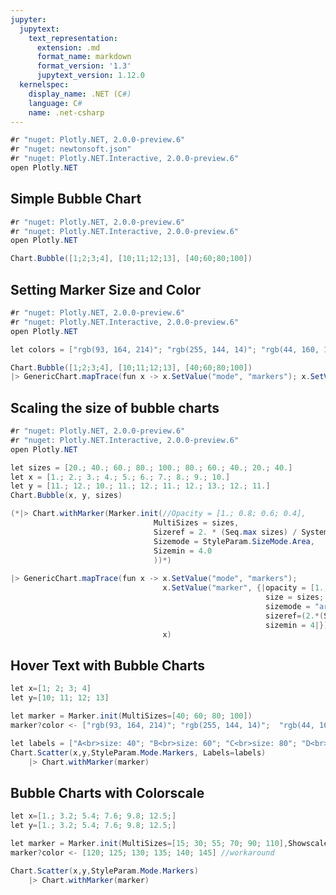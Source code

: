 ```yaml
---
jupyter:
  jupytext:
    text_representation:
      extension: .md
      format_name: markdown
      format_version: '1.3'
      jupytext_version: 1.12.0
  kernelspec:
    display_name: .NET (C#)
    language: C#
    name: .net-csharp
---
```


```csharp dotnet_interactive={"language": "fsharp"}
#r "nuget: Plotly.NET, 2.0.0-preview.6"
#r "nuget: newtonsoft.json"
#r "nuget: Plotly.NET.Interactive, 2.0.0-preview.6"
open Plotly.NET
```

## Simple Bubble Chart

```csharp dotnet_interactive={"language": "fsharp"}
#r "nuget: Plotly.NET, 2.0.0-preview.6"
#r "nuget: Plotly.NET.Interactive, 2.0.0-preview.6"
open Plotly.NET

Chart.Bubble([1;2;3;4], [10;11;12;13], [40;60;80;100])
```

## Setting Marker Size and Color

```csharp dotnet_interactive={"language": "fsharp"}
#r "nuget: Plotly.NET, 2.0.0-preview.6"
#r "nuget: Plotly.NET.Interactive, 2.0.0-preview.6"
open Plotly.NET

let colors = ["rgb(93, 164, 214)"; "rgb(255, 144, 14)"; "rgb(44, 160, 101)"; "rgb(255, 65, 54)"]

Chart.Bubble([1;2;3;4], [10;11;12;13], [40;60;80;100])
|> GenericChart.mapTrace(fun x -> x.SetValue("mode", "markers"); x.SetValue("marker", {|color = colors; opacity = [1.; 0.8; 0.6; 0.4]; size = [40;60;80;100]|}); x)
```

## Scaling the size of bubble charts

```csharp dotnet_interactive={"language": "fsharp"}
#r "nuget: Plotly.NET, 2.0.0-preview.6"
#r "nuget: Plotly.NET.Interactive, 2.0.0-preview.6"
open Plotly.NET

let sizes = [20.; 40.; 60.; 80.; 100.; 80.; 60.; 40.; 20.; 40.]
let x = [1.; 2.; 3.; 4.; 5.; 6.; 7.; 8.; 9.; 10.]
let y = [11.; 12.; 10.; 11.; 12.; 11.; 12.; 13.; 12.; 11.]
Chart.Bubble(x, y, sizes)

(*|> Chart.withMarker(Marker.init(//Opacity = [1.; 0.8; 0.6; 0.4],
                                MultiSizes = sizes,
                                Sizeref = 2. * (Seq.max sizes) / System.Math.Pow(40., 2.),
                                Sizemode = StyleParam.SizeMode.Area,
                                Sizemin = 4.0
                                ))*)
                                
|> GenericChart.mapTrace(fun x -> x.SetValue("mode", "markers"); 
                                  x.SetValue("marker", {|opacity = [1.; 0.8; 0.6; 0.4]; 
                                                         size = sizes; 
                                                         sizemode = "area"; 
                                                         sizeref=(2.*(Seq.max sizes)/System.Math.Pow(40., 2.)); 
                                                         sizemin = 4|}); 
                                  x)
```

## Hover Text with Bubble Charts

```csharp dotnet_interactive={"language": "fsharp"}
let x=[1; 2; 3; 4]
let y=[10; 11; 12; 13]

let marker = Marker.init(MultiSizes=[40; 60; 80; 100])
marker?color <- ["rgb(93, 164, 214)"; "rgb(255, 144, 14)";  "rgb(44, 160, 101)"; "rgb(255, 65, 54)"] //workaround

let labels = ["A<br>size: 40"; "B<br>size: 60"; "C<br>size: 80"; "D<br>size: 100"];
Chart.Scatter(x,y,StyleParam.Mode.Markers, Labels=labels)
    |> Chart.withMarker(marker)

```

## Bubble Charts with Colorscale

```csharp dotnet_interactive={"language": "fsharp"}
let x=[1.; 3.2; 5.4; 7.6; 9.8; 12.5;]
let y=[1.; 3.2; 5.4; 7.6; 9.8; 12.5;]

let marker = Marker.init(MultiSizes=[15; 30; 55; 70; 90; 110],Showscale=true)
marker?color <- [120; 125; 130; 135; 140; 145] //workaround

Chart.Scatter(x,y,StyleParam.Mode.Markers)
    |> Chart.withMarker(marker)

```
